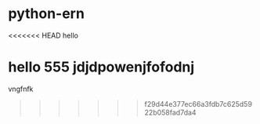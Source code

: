 # python-ern
<<<<<<< HEAD
hello

hello 555
jdjdpowenjfofodnj
=======
vngfnfk
>>>>>>> f29d44e377ec66a3fdb7c625d5922b058fad7da4
